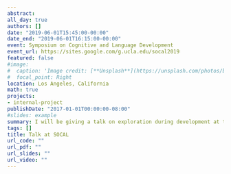 ```yaml
---
abstract:  
all_day: true
authors: []
date: "2019-06-01T15:45:00-00:00"
date_end: "2019-06-01T16:15:00-00:00"
event: Symposium on Cognitive and Language Development
event_url: https://sites.google.com/g.ucla.edu/socal2019
featured: false
#image:
#  caption: 'Image credit: [**Unsplash**](https://unsplash.com/photos/bzdhc5b3Bxs)'
#  focal_point: Right
location: Los Angeles, California
math: true
projects:
- internal-project
publishDate: "2017-01-01T00:00:00-08:00"
#slides: example
summary: I will be giving a talk on exploration during development at the Symposium on Cognitive and Language Development.
tags: []
title: Talk at SOCAL
url_code: ""
url_pdf: ""
url_slides: ""
url_video: ""
---
```



